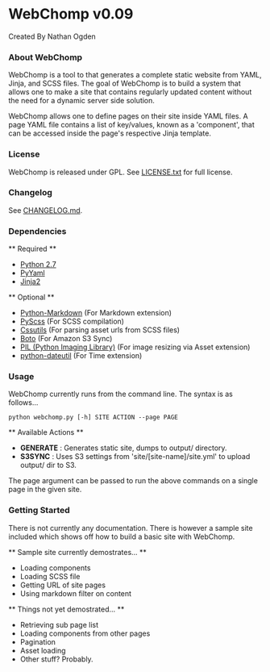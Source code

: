 WebChomp v0.09
==============
Created By Nathan Ogden

### About WebChomp ###

WebChomp is a tool to that generates a complete static website from YAML, Jinja, and SCSS files. The goal of WebChomp is to build a system that allows one to make a site that contains regularly updated content without the need for a dynamic server side solution.

WebChomp allows one to define pages on their site inside YAML files. A page YAML file contains a list of
key/values, known as a 'component', that can be accessed inside the page's respective Jinja template.

### License ###

WebChomp is released under GPL. See [LICENSE.txt](webchomp/LICENSE.txt) for full license.

### Changelog ###

See [CHANGELOG.md](webchomp/CHANGELOG.md).

### Dependencies ###

** Required **
- [Python 2.7](http://www.python.org/)
- [PyYaml](http://pyyaml.org/)
- [Jinja2](http://jinja.pocoo.org/)

** Optional **
- [Python-Markdown](http://packages.python.org/Markdown/) (For Markdown extension)
- [PyScss](https://github.com/Kronuz/pyScss/) (For SCSS compilation)
- [Cssutils](http://cthedot.de/cssutils/) (For parsing asset urls from SCSS files)
- [Boto](https://github.com/boto/boto) (For Amazon S3 Sync)
- [PIL (Python Imaging Library)](http://www.pythonware.com/products/pil) (For image resizing via Asset extension)
- [python-dateutil](http://labix.org/python-dateutil) (For Time extension)

### Usage ###

WebChomp currently runs from the command line. The syntax is as follows...

    python webchomp.py [-h] SITE ACTION --page PAGE
    
** Available Actions **
- **GENERATE**  : Generates static site, dumps to output/ directory.
- **S3SYNC**    : Uses S3 settings from 'site/[site-name]/site.yml' to upload output/ dir to S3.

The page argument can be passed to run the above commands on a single page in the given site.

### Getting Started ###

There is not currently any documentation. There is however a sample site included which shows 
off how to build a basic site with WebChomp.

** Sample site currently demostrates... **
- Loading components
- Loading SCSS file
- Getting URL of site pages
- Using markdown filter on content

** Things not yet demostrated... **
- Retrieving sub page list
- Loading components from other pages
- Pagination
- Asset loading
- Other stuff? Probably.